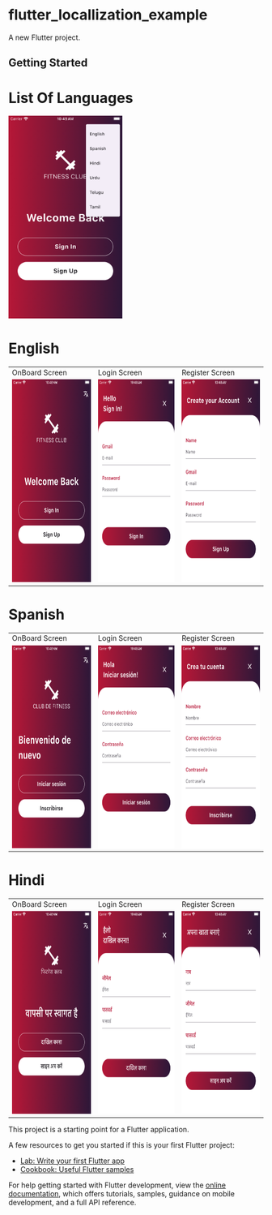# flutter_locallization_example

A new Flutter project.

## Getting Started

# List Of Languages

<img src ="https://github.com/Mirzaazmath/flutter_localization_example/blob/main/output/LanguageListScreenshot.png" height ="400">

# English
<table>
  <tr>
     <td>OnBoard Screen</td>
     <td>Login Screen</td>
    <td>Register Screen</td>
     </tr>
  <tr>
    <td><img src="https://github.com/Mirzaazmath/flutter_localization_example/blob/main/output/english/Screenshot1.png" height="400"></td>
    <td><img src ="https://github.com/Mirzaazmath/flutter_localization_example/blob/main/output/english/Screenshot2.png" height="400"></td>
    <td><img src ="https://github.com/Mirzaazmath/flutter_localization_example/blob/main/output/english/Screenshot3.png" height ="400"> </td>
    </tr>
   
 </table>

 # Spanish
<table>
  <tr>
     <td>OnBoard Screen</td>
     <td>Login Screen</td>
    <td>Register Screen</td>
     </tr>
  <tr>
    <td><img src="https://github.com/Mirzaazmath/flutter_localization_example/blob/main/output/spanish/Screenshot1.png" height="400"></td>
    <td><img src ="https://github.com/Mirzaazmath/flutter_localization_example/blob/main/output/spanish/Screenshot2.png" height="400"></td>
    <td><img src ="https://github.com/Mirzaazmath/flutter_localization_example/blob/main/output/spanish/Screenshot3.png" height ="400"> </td>
    </tr>
   
 </table>

  # Hindi
<table>
  <tr>
     <td>OnBoard Screen</td>
     <td>Login Screen</td>
    <td>Register Screen</td>
     </tr>
  <tr>
    <td><img src="https://github.com/Mirzaazmath/flutter_localization_example/blob/main/output/hindi/Screenshot1.png" height="400"></td>
    <td><img src ="https://github.com/Mirzaazmath/flutter_localization_example/blob/main/output/hindi/Screenshot2.png" height="400"></td>
    <td><img src ="https://github.com/Mirzaazmath/flutter_localization_example/blob/main/output/hindi/Screenshot3.png" height ="400"> </td>
    </tr>
   
 </table>



This project is a starting point for a Flutter application.

A few resources to get you started if this is your first Flutter project:

- [Lab: Write your first Flutter app](https://docs.flutter.dev/get-started/codelab)
- [Cookbook: Useful Flutter samples](https://docs.flutter.dev/cookbook)

For help getting started with Flutter development, view the
[online documentation](https://docs.flutter.dev/), which offers tutorials,
samples, guidance on mobile development, and a full API reference.
